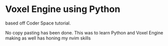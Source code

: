 # Voxel Engine using Python

based off Coder Space tutorial.

No copy pasting has been done. This was to learn Python and Voxel Engine making as well has honing my nvim skills
